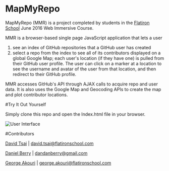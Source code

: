 # MapMyRepo

MapMyRepo (MMR) is a project completed by students in the [Flatiron School](https://flatironschool.com/) June 2016 Web Immersive Course. 

MMR is a browser-based single page JavaScript application that lets a user
  1) see an index of GitHub repositories that a GitHub user has created
  2) select a repo from the index to see all of its contributors displayed on a global Google Map; each user's location (if they have one) is pulled from their GitHub user profile.
The user can click on a marker at a location to see the username and avatar of the user from that location, and then redirect to their GitHub profile. 

MMR accesses GitHub's API through AJAX calls to acquire repo and user data. It is also uses the Google Map and Geocoding APIs to create the map and plot contributor locations.

#Try It Out Yourself

Simply clone this repo and open the Index.html file in your browser.

![User Interface](http://g.recordit.co/gNjxahkSoc.gif)

#Contributors

[David Tsai](https://github.com/davidtsai130) | david.tsai@flatironschool.com

[Daniel Berry](https://github.com/berrydanielt) | dandanberry@gmail.com

[George Akouri](https://github.com/greatermeans) | george.akouri@flatironschool.com
